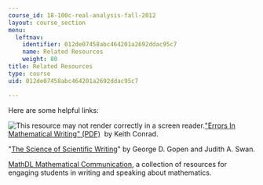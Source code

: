 ```yaml
---
course_id: 18-100c-real-analysis-fall-2012
layout: course_section
menu:
  leftnav:
    identifier: 012de07458abc464201a2692ddac95c7
    name: Related Resources
    weight: 80
title: Related Resources
type: course
uid: 012de07458abc464201a2692ddac95c7

---
```


Here are some helpful links:

![This resource may not render correctly in a screen reader.](/images/inacessible.gif)["Errors In Mathematical Writing" (PDF)](http://www.math.uconn.edu/~kconrad/math216/mathwriting.pdf)  by Keith Conrad.

"[The Science of Scientific Writing](https://www.e-education.psu.edu/styleforstudents/c10_p6.html)" by George D. Gopen and Judith A. Swan.

[MathDL Mathematical Communication](http://mathcomm.org/), a collection of resources for engaging students in writing and speaking about mathematics.